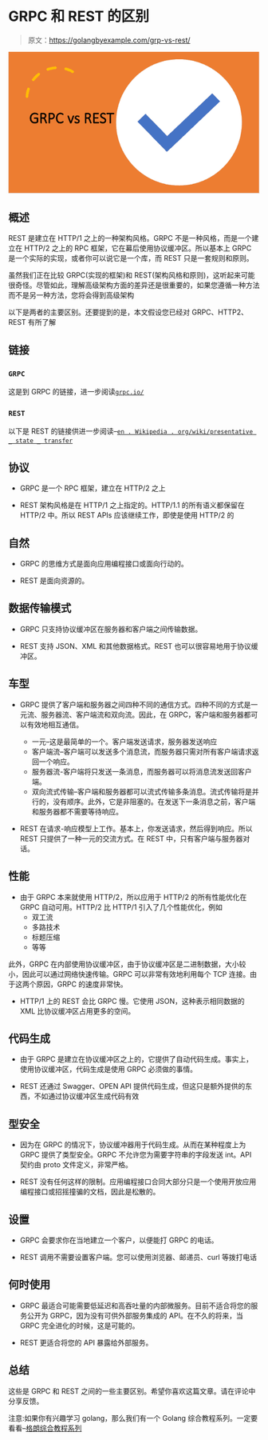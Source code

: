 # GRPC 和 REST 的区别

> 原文：<https://golangbyexample.com/grp-vs-rest/>

![grpc vs rest](img/c28f96def0a2c19e95044c79b4fafe24.png)

## **概述**

REST 是建立在 HTTP/1 之上的一种架构风格。GRPC 不是一种风格，而是一个建立在 HTTP/2 之上的 RPC 框架，它在幕后使用协议缓冲区。所以基本上 GRPC 是一个实际的实现，或者你可以说它是一个库，而 REST 只是一套规则和原则。

虽然我们正在比较 GRPC(实现的框架)和 REST(架构风格和原则)，这听起来可能很奇怪。尽管如此，理解高级架构方面的差异还是很重要的，如果您遵循一种方法而不是另一种方法，您将会得到高级架构

以下是两者的主要区别。还要提到的是，本文假设您已经对 GRPC、HTTP2、REST 有所了解

## 链接

### `GRPC`

这是到 GRPC 的链接，进一步阅读[`grpc.io/`](https://grpc.io/)

### `REST`

以下是 REST 的链接供进一步阅读–[`en . Wikipedia . org/wiki/presentative _ state _ transfer`](https://en.wikipedia.org/wiki/Representational_state_transfer)

## **协议**

*   GRPC 是一个 RPC 框架，建立在 HTTP/2 之上

*   REST 架构风格是在 HTTP/1 之上指定的。HTTP/1.1 的所有语义都保留在 HTTP/2 中。所以 REST APIs 应该继续工作，即使是使用 HTTP/2 的

## **自然**

*   GRPC 的思维方式是面向应用编程接口或面向行动的。

*   REST 是面向资源的。

## **数据传输模式**

*   GRPC 只支持协议缓冲区在服务器和客户端之间传输数据。

*   REST 支持 JSON、XML 和其他数据格式。REST 也可以很容易地用于协议缓冲区。

## **车型**

*   GRPC 提供了客户端和服务器之间四种不同的通信方式。四种不同的方式是一元流、服务器流、客户端流和双向流。因此，在 GRPC，客户端和服务器都可以有效地相互通信。
    *   一元–这是最简单的一个。客户端发送请求，服务器发送响应
    *   客户端流–客户端可以发送多个消息流，而服务器只需对所有客户端请求返回一个响应。
    *   服务器流-客户端将只发送一条消息，而服务器可以将消息流发送回客户端。
    *   双向流式传输–客户端和服务器都可以流式传输多条消息。流式传输将是并行的，没有顺序。此外，它是非阻塞的。在发送下一条消息之前，客户端和服务器都不需要等待响应。

*   REST 在请求-响应模型上工作。基本上，你发送请求，然后得到响应。所以 REST 只提供了一种一元的交流方式。在 REST 中，只有客户端与服务器对话。

## **性能**

*   由于 GRPC 本来就使用 HTTP/2，所以应用于 HTTP/2 的所有性能优化在 GRPC 自动可用。HTTP/2 比 HTTP/1 引入了几个性能优化，例如
    *   双工流
    *   多路技术
    *   标题压缩
    *   等等

此外，GRPC 在内部使用协议缓冲区，由于协议缓冲区是二进制数据，大小较小，因此可以通过网络快速传输。GRPC 可以非常有效地利用每个 TCP 连接。由于这两个原因，GRPC 的速度非常快。

*   HTTP/1 上的 REST 会比 GRPC 慢。它使用 JSON，这种表示相同数据的 XML 比协议缓冲区占用更多的空间。

## **代码生成**

*   由于 GRPC 是建立在协议缓冲区之上的，它提供了自动代码生成。事实上，使用协议缓冲区，代码生成是使用 GRPC 必须做的事情。

*   REST 还通过 Swagger、OPEN API 提供代码生成，但这只是额外提供的东西，不如通过协议缓冲区生成代码有效

## **型安全**

*   因为在 GRPC 的情况下，协议缓冲器用于代码生成。从而在某种程度上为 GRPC 提供了类型安全。GRPC 不允许您为需要字符串的字段发送 int。API 契约由 proto 文件定义，非常严格。

*   REST 没有任何这样的限制。应用编程接口合同大部分只是一个使用开放应用编程接口或招摇撞骗的文档，因此是松散的。

## **设置**

*   GRPC 会要求你在当地建立一个客户，以便能打 GRPC 的电话。

*   REST 调用不需要设置客户端。您可以使用浏览器、邮递员、curl 等拨打电话

## **何时使用**

*   GRPC 最适合可能需要低延迟和高吞吐量的内部微服务。目前不适合将您的服务公开为 GRPC，因为没有可供外部服务集成的 API。在不久的将来，当 GRPC 完全进化的时候，这是可能的。

*   REST 更适合将您的 API 暴露给外部服务。

## **总结**

这些是 GRPC 和 REST 之间的一些主要区别。希望你喜欢这篇文章。请在评论中分享反馈。

注意:如果你有兴趣学习 golang，那么我们有一个 Golang 综合教程系列。一定要看看–[格朗综合教程系列](https://golangbyexample.com/golang-comprehensive-tutorial/)
